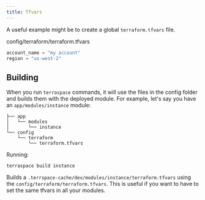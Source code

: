 ```yaml
---
title: Tfvars
---
```


A useful example might be to create a global `terraform.tfvars` file.

config/terraform/terraform.tfvars

```terraform
account_name = "my account"
region = "us-west-2"
```

## Building

When you run `terraspace` commands, it will use the files in the config folder and builds them with the deployed module.  For example, let's say you have an `app/modules/instance` module:

    ├── app
    │   └── modules
    │       └── instance
    └── config
        └── terraform
            └── terraform.tfvars

Running:

    terraspace build instance

Builds a `.terrspace-cache/dev/modules/instance/terraform.tfvars` using the `config/terraform/terraform.tfvars`. This is useful if you want to have to set the same tfvars in all your modules.
